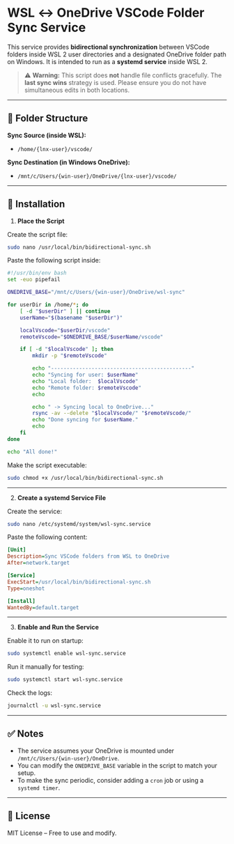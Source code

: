 # WSL ↔ OneDrive VSCode Folder Sync Service

This service provides **bidirectional synchronization** between VSCode folders inside WSL 2 user directories and a designated OneDrive folder path on Windows. It is intended to run as a **systemd service** inside WSL 2.

> ⚠️ **Warning:** This script does **not** handle file conflicts gracefully. The **last sync wins** strategy is used. Please ensure you do not have simultaneous edits in both locations.

---

## 📂 Folder Structure

**Sync Source (inside WSL):**
- `/home/{lnx-user}/vscode/`

**Sync Destination (in Windows OneDrive):**
- `/mnt/c/Users/{win-user}/OneDrive/{lnx-user}/vscode/`

---

## 🔧 Installation

1. **Place the Script**

Create the script file:

```bash
sudo nano /usr/local/bin/bidirectional-sync.sh
```

Paste the following script inside:

```bash
#!/usr/bin/env bash
set -euo pipefail

ONEDRIVE_BASE="/mnt/c/Users/{win-user}/OneDrive/wsl-sync"

for userDir in /home/*; do
    [ -d "$userDir" ] || continue
    userName="$(basename "$userDir")"

    localVscode="$userDir/vscode"
    remoteVscode="$ONEDRIVE_BASE/$userName/vscode"

    if [ -d "$localVscode" ]; then
        mkdir -p "$remoteVscode"

        echo "---------------------------------------------"
        echo "Syncing for user: $userName"
        echo "Local folder:  $localVscode"
        echo "Remote folder: $remoteVscode"
        echo

        echo " -> Syncing local to OneDrive..."
        rsync -av --delete "$localVscode/" "$remoteVscode/"
        echo "Done syncing for $userName."
        echo
    fi
done

echo "All done!"
```

Make the script executable:

```bash
sudo chmod +x /usr/local/bin/bidirectional-sync.sh
```

---

2. **Create a systemd Service File**

Create the service:

```bash
sudo nano /etc/systemd/system/wsl-sync.service
```

Paste the following content:

```ini
[Unit]
Description=Sync VSCode folders from WSL to OneDrive
After=network.target

[Service]
ExecStart=/usr/local/bin/bidirectional-sync.sh
Type=oneshot

[Install]
WantedBy=default.target
```

---

3. **Enable and Run the Service**

Enable it to run on startup:

```bash
sudo systemctl enable wsl-sync.service
```

Run it manually for testing:

```bash
sudo systemctl start wsl-sync.service
```

Check the logs:

```bash
journalctl -u wsl-sync.service
```

---

## ✅ Notes

- The service assumes your OneDrive is mounted under `/mnt/c/Users/{win-user}/OneDrive`.
- You can modify the `ONEDRIVE_BASE` variable in the script to match your setup.
- To make the sync periodic, consider adding a `cron` job or using a `systemd timer`.

---

## 📎 License

MIT License – Free to use and modify.
